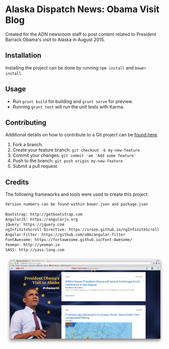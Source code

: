 # Alaska Dispatch News: Obama Visit Blog

Created for the ADN newsroom staff to post content related to President Barrack Obama's visit
to Alaska in August 2015.

## Installation

Installing the project can be done by running `npm install` and `bower install`.

## Usage

* Run `grunt build` for building and `grunt serve` for preview.
* Running `grunt test` will run the unit tests with Karma.

## Contributing

Additional details on how to contribute to a Git project can be [found here](https://guides.github.com/introduction/flow/).

1. Fork a branch.
2. Create your feature branch: `git checkout -b my-new-feature`
3. Commit your changes: `git commit -am 'Add some feature'`
4. Push to the branch: `git push origin my-new-feature`
5. Submit a pull request.

## Credits

The following frameworks and tools were used to create this project:

````
Version numbers can be found within bower.json and package.json

Bootstrap: http://getbootstrap.com
AngularJS: https://angularjs.org
jQuery: https://jquery.com
ngInfiniteScroll Directive: https://sroze.github.io/ngInfiniteScroll
Angular-Filter: https://github.com/a8m/angular-filter
FontAwesome: https://fortawesome.github.io/Font-Awesome/
Yeoman: http://yeoman.io
SASS: http://sass-lang.com
````

![Screenshot](screenshot.png)
